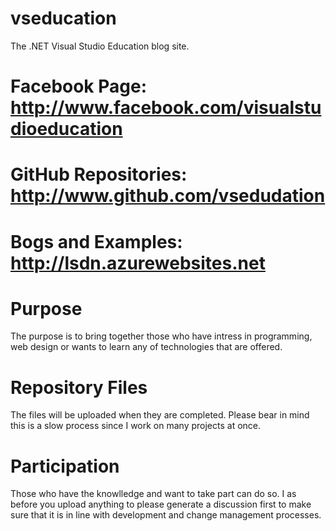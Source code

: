 # vseducation
The .NET Visual Studio Education blog site.

# Facebook Page: http://www.facebook.com/visualstudioeducation
# GitHub Repositories: http://www.github.com/vsedudation
# Bogs and Examples: http://lsdn.azurewebsites.net

# Purpose
The purpose is to bring together those who have intress in programming, web design or wants to learn any of technologies that are offered.

# Repository Files
The files will be uploaded when they are completed. Please bear in mind this is a slow process since I work on many projects at once.

# Participation
Those who have the knowlledge and want to take part can do so. I as before you upload anything to please generate a discussion first to make sure that it is in line with development and change management processes.
